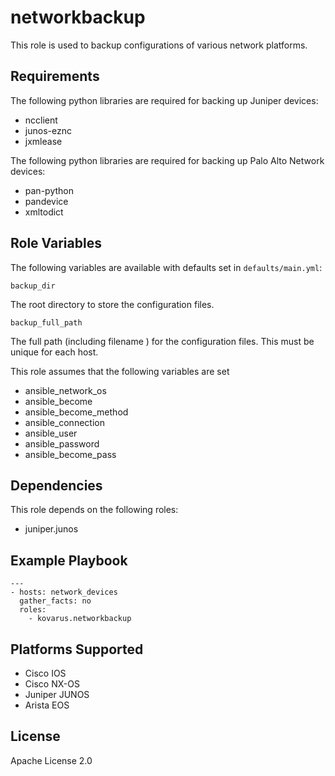 networkbackup
=========

This role is used to backup configurations of various network platforms.

Requirements
------------

The following python libraries are required for backing up Juniper devices:
 - ncclient
 - junos-eznc
 - jxmlease

The following python libraries are required for backing up Palo Alto Network devices:
- pan-python
- pandevice
- xmltodict

Role Variables
--------------

The following variables are available with defaults set in `defaults/main.yml`:

    backup_dir
The root directory to store the configuration files.

    backup_full_path
The full path (including filename ) for the configuration files. This must be unique for each host.

This role assumes that the following variables are set
  - ansible_network_os
  - ansible_become
  - ansible_become_method
  - ansible_connection
  - ansible_user
  - ansible_password
  - ansible_become_pass

Dependencies
------------

This role depends on the following roles:
 - juniper.junos

Example Playbook
----------------
    ---
    - hosts: network_devices
      gather_facts: no
      roles:
        - kovarus.networkbackup

Platforms Supported
-------------------
  - Cisco IOS
  - Cisco NX-OS
  - Juniper JUNOS
  - Arista EOS

License
-------

Apache License 2.0
